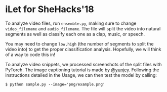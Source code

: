 # iLet for SheHacks'18


To analyze video files, run ```ensemble.py```, making sure to change ```video_filename``` and ```audio_filename```. The file will split the video into natural segments as well as classify each one as a clap, music, or speech.

You may need to change ```low,high``` (the number of segments to split the video into) to get the proper classification analysis. Hopefully, we will think of a way to code this in!

To analyze video snippets, we processed screenshots of the split files with PyTorch. The image captioning tutorial is made by [@yunjey](https://github.com/yunjey/pytorch-tutorial/tree/master/tutorials/03-advanced/image_captioning). Following the instructions detailed in the Usage, we can then test the model by calling:
```
$ python sample.py --image='png/example.png'
```
